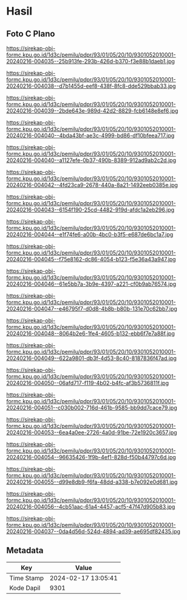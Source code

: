 # Hasil

## Foto C Plano

https://sirekap-obj-formc.kpu.go.id/1d3c/pemilu/pdpr/93/01/05/20/10/9301052010001-20240216-004035--25b913fe-293b-426d-b370-f3e88b1daeb1.jpg

https://sirekap-obj-formc.kpu.go.id/1d3c/pemilu/pdpr/93/01/05/20/10/9301052010001-20240216-004038--d7b1455d-eef8-438f-8fc8-dde529bbab33.jpg

https://sirekap-obj-formc.kpu.go.id/1d3c/pemilu/pdpr/93/01/05/20/10/9301052010001-20240216-004039--2bde643e-989d-42d2-8829-fcb6148e8ef6.jpg

https://sirekap-obj-formc.kpu.go.id/1d3c/pemilu/pdpr/93/01/05/20/10/9301052010001-20240216-004040--4bda43bf-ae3c-4999-bd86-df10bfeea717.jpg

https://sirekap-obj-formc.kpu.go.id/1d3c/pemilu/pdpr/93/01/05/20/10/9301052010001-20240216-004040--a1127efe-0b37-490b-8389-912ad9ab2c2d.jpg

https://sirekap-obj-formc.kpu.go.id/1d3c/pemilu/pdpr/93/01/05/20/10/9301052010001-20240216-004042--4fd23ca9-2678-440a-8a21-1492eeb0385e.jpg

https://sirekap-obj-formc.kpu.go.id/1d3c/pemilu/pdpr/93/01/05/20/10/9301052010001-20240216-004043--6154f190-25cd-4482-919d-afdc1a2eb296.jpg

https://sirekap-obj-formc.kpu.go.id/1d3c/pemilu/pdpr/93/01/05/20/10/9301052010001-20240216-004044--e1f74fe6-a00b-4bc0-b3f5-e687de6bc1a7.jpg

https://sirekap-obj-formc.kpu.go.id/1d3c/pemilu/pdpr/93/01/05/20/10/9301052010001-20240216-004045--f75e8162-dc86-4054-b123-f5e36a43a947.jpg

https://sirekap-obj-formc.kpu.go.id/1d3c/pemilu/pdpr/93/01/05/20/10/9301052010001-20240216-004046--61e5bb7a-3b9e-4397-a221-cf0b9ab76574.jpg

https://sirekap-obj-formc.kpu.go.id/1d3c/pemilu/pdpr/93/01/05/20/10/9301052010001-20240216-004047--e46795f7-d0d8-4b8b-b80b-131e70c62bb7.jpg

https://sirekap-obj-formc.kpu.go.id/1d3c/pemilu/pdpr/93/01/05/20/10/9301052010001-20240216-004048--8064b2e6-1fe4-4605-b132-ebb6f7e7a88f.jpg

https://sirekap-obj-formc.kpu.go.id/1d3c/pemilu/pdpr/93/01/05/20/10/9301052010001-20240216-004049--622a9801-db3f-4d53-8c40-8187836f47ad.jpg

https://sirekap-obj-formc.kpu.go.id/1d3c/pemilu/pdpr/93/01/05/20/10/9301052010001-20240216-004050--06afd717-f119-4b02-b4fc-af3b5736811f.jpg

https://sirekap-obj-formc.kpu.go.id/1d3c/pemilu/pdpr/93/01/05/20/10/9301052010001-20240216-004051--c030b002-716d-461b-9585-bb9dd7cace79.jpg

https://sirekap-obj-formc.kpu.go.id/1d3c/pemilu/pdpr/93/01/05/20/10/9301052010001-20240216-004053--6ea4a0ee-2726-4a0d-91be-72e1920c3657.jpg

https://sirekap-obj-formc.kpu.go.id/1d3c/pemilu/pdpr/93/01/05/20/10/9301052010001-20240216-004054--96635426-1f9b-4ef1-828d-f50b44797c6d.jpg

https://sirekap-obj-formc.kpu.go.id/1d3c/pemilu/pdpr/93/01/05/20/10/9301052010001-20240216-004055--d99e8db9-f6fa-48dd-a338-b7e092e0d681.jpg

https://sirekap-obj-formc.kpu.go.id/1d3c/pemilu/pdpr/93/01/05/20/10/9301052010001-20240216-004056--4cb51aac-61a4-4457-acf5-47f47d905b83.jpg

https://sirekap-obj-formc.kpu.go.id/1d3c/pemilu/pdpr/93/01/05/20/10/9301052010001-20240216-004037--0da4d56d-524d-4894-ad39-ae695df82435.jpg


## Metadata

| Key        | Value               |
| ---------- | ------------------- |
| Time Stamp | 2024-02-17 13:05:41 |
| Kode Dapil | 9301                |



